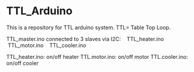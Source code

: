 # TTL_Arduino
This is a repository for TTL arduino system. TTL= Table Top Loop.

TTL_master.ino connected to 3 slaves via I2C:
    TTL_heater.ino
    TTL_motor.ino
    TTL_cooler.ino

TTL_heater.ino: on/off heater
TTL.motor.ino: on/off motor
TTL.cooler.ino: on/off cooler
